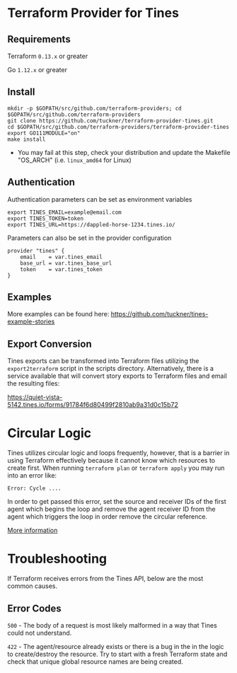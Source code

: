 # Terraform Provider for Tines

## Requirements

Terraform `0.13.x` or greater

Go `1.12.x` or greater

## Install

```
mkdir -p $GOPATH/src/github.com/terraform-providers; cd $GOPATH/src/github.com/terraform-providers
git clone https://github.com/tuckner/terraform-provider-tines.git
cd $GOPATH/src/github.com/terraform-providers/terraform-provider-tines
export GO111MODULE="on"
make install
```

* You may fail at this step, check your distribution and update the Makefile "OS_ARCH" (i.e. `linux_amd64` for Linux)

## Authentication

Authentication parameters can be set as environment variables

```
export TINES_EMAIL=example@email.com
export TINES_TOKEN=token
export TINES_URL=https://dappled-horse-1234.tines.io/
```

Parameters can also be set in the provider configuration

```
provider "tines" {
    email    = var.tines_email
    base_url = var.tines_base_url
    token    = var.tines_token
}
```


## Examples

More examples can be found here: https://github.com/tuckner/tines-example-stories

## Export Conversion

Tines exports can be transformed into Terraform files utilizing the `export2terraform` script in the scripts directory. Alternatively, there is a service available that will convert story exports to Terraform files and email the resulting files:

https://quiet-vista-5142.tines.io/forms/91784f6d80499f2810ab9a31d0c15b72

# Circular Logic

Tines utilizes circular logic and loops frequently, however, that is a barrier in using Terraform effectively because it cannot know which resources to create first. When running `terraform plan` or `terraform apply` you may run into an error like:

`Error: Cycle ....`

In order to get passed this error, set the source and receiver IDs of the first agent which begins the loop and remove the agent receiver ID from the agent which triggers the loop in order remove the circular reference. 

[More information](https://serverfault.com/questions/1005761/what-does-error-cycle-means-in-terraform#:~:text=When%20Terraform%20returns%20this%20error,that%20it's%20no%20longer%20contradictory.&text=The%20%2Ddraw%2Dcycles%20command%20causes,reported%20using%20the%20color%20red.)

# Troubleshooting

If Terraform receives errors from the Tines API, below are the most common causes.

## Error Codes

`500` - The body of a request is most likely malformed in a way that Tines could not understand.

`422` - The agent/resource already exists or there is a bug in the in the logic to create/destroy the resource. Try to start with a fresh Terraform state and check that unique global resource names are being created.
